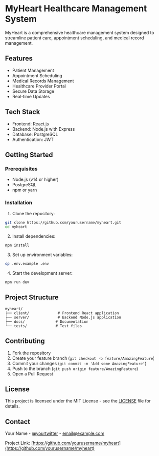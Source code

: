 # MyHeart Healthcare Management System

MyHeart is a comprehensive healthcare management system designed to streamline patient care, appointment scheduling, and medical record management.

## Features

- Patient Management
- Appointment Scheduling
- Medical Records Management
- Healthcare Provider Portal
- Secure Data Storage
- Real-time Updates

## Tech Stack

- Frontend: React.js
- Backend: Node.js with Express
- Database: PostgreSQL
- Authentication: JWT

## Getting Started

### Prerequisites

- Node.js (v14 or higher)
- PostgreSQL
- npm or yarn

### Installation

1. Clone the repository:
```bash
git clone https://github.com/yourusername/myheart.git
cd myheart
```

2. Install dependencies:
```bash
npm install
```

3. Set up environment variables:
```bash
cp .env.example .env
```

4. Start the development server:
```bash
npm run dev
```

## Project Structure

```
myheart/
├── client/             # Frontend React application
├── server/             # Backend Node.js application
├── docs/              # Documentation
└── tests/             # Test files
```

## Contributing

1. Fork the repository
2. Create your feature branch (`git checkout -b feature/AmazingFeature`)
3. Commit your changes (`git commit -m 'Add some AmazingFeature'`)
4. Push to the branch (`git push origin feature/AmazingFeature`)
5. Open a Pull Request

## License

This project is licensed under the MIT License - see the [LICENSE](LICENSE) file for details.

## Contact

Your Name - [@yourtwitter](https://twitter.com/yourtwitter) - email@example.com

Project Link: [https://github.com/yourusername/myheart](https://github.com/yourusername/myheart) 